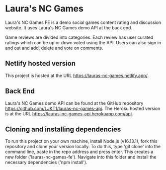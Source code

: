 # Laura's NC Games

Laura's NC Games FE is a demo social games content rating and discussion website. It uses Laura's NC Games demo API at the back end.

Game reviews are divided into categories. Each review has user curated ratings which can be up or down voted using the API. Users can also sign in and out and add, delete and vote on comments.

## Netlify hosted version

This project is hosted at the URL https://lauras-nc-games.netlify.app/.

## Back End

Laura's NC Games demo API can be found at the GitHub repository https://github.com/LJKT1/lauras-nc-games-api. The Heroku hosted version is at the URL https://lauras-nc-games-api.herokuapp.com/api.

## Cloning and installing dependencies

To run this project on your own machine, install Node.js (v16.13.1), fork this repository and clone your version locally. To do this, type 'git clone' into the command line, paste in the repo address and press enter. This creates a new folder ('lauras-nc-games-fe'). Navigate into this folder and install the necessary dependencies ('npm install').

